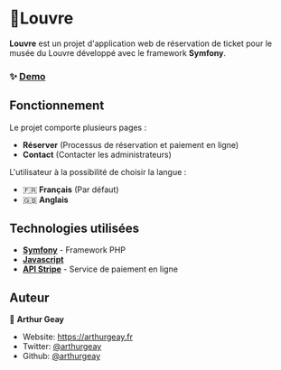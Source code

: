 # 🧾Louvre
**Louvre** est un projet d'application web de réservation de ticket pour le musée du Louvre développé avec le framework **Symfony**.

### ✨ [Demo](https://louvre.arthurgeay.fr)

## Fonctionnement
Le projet comporte plusieurs pages :
- **Réserver** (Processus de réservation et paiement en ligne)
- **Contact** (Contacter les administrateurs)

L'utilisateur à la possibilité de choisir la langue :
- 🇫🇷 **Français** (Par défaut)
- 🇬🇧 **Anglais**

## Technologies utilisées
- **[Symfony](https://symfony.com/)** - Framework PHP
- [**Javascript**](https://developer.mozilla.org/fr/docs/Web/JavaScript)
- [**API Stripe**](https://stripe.com/docs/api) - Service de paiement en ligne

## Auteur

👤 **Arthur Geay**

* Website: https://arthurgeay.fr
* Twitter: [@arthurgeay](https://twitter.com/arthurgeay)
* Github: [@arthurgeay](https://github.com/arthurgeay)
